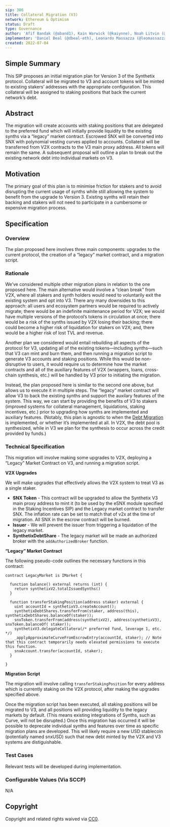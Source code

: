 ```yaml
---
sip: 306
title: Collateral Migration (V3)
network: Ethereum & Optimism
status: Draft
type: Governance
author: 'Afif Bandak (@aband1), Kain Warwick (@kaiynne), Noah Litvin (@noahlitvin)'
implementor: 'Daniel Beal (@dbeal-eth), Leonardo Massazza (@leomassazza), Alejandro Santander (@ajsantander)'
created: 2022-07-04
---
```


<!--You can leave these HTML comments in your merged SIP and delete the visible duplicate text guides, they will not appear and may be helpful to refer to if you edit it again. This is the suggested template for new SIPs. Note that an SIP number will be assigned by an editor. When opening a pull request to submit your SIP, please use an abbreviated title in the filename, `sip-draft_title_abbrev.md`. The title should be 44 characters or less.-->

## Simple Summary

<!--"If you can't explain it simply, you don't understand it well enough." Simply describe the outcome the proposed changes intends to achieve. This should be non-technical and accessible to a casual community member.-->

This SIP proposes an initial migration plan for Version 3 of the Synthetix protocol. Collateral will be migrated to V3 and account tokens will be minted to existing stakers’ addresses with the appropriate configuration. This collateral will be assigned to staking positions that back the current network’s debt.

## Abstract

<!--A short (~200 word) description of the proposed change, the abstract should clearly describe the proposed change. This is what *will* be done if the SIP is implemented, not *why* it should be done or *how* it will be done. If the SIP proposes deploying a new contract, write, "we propose to deploy a new contract that will do x".-->

The migration will create accounts with staking positions that are delegated to the preferred fund which will initially provide liquidity to the existing synths via a “legacy” market contract. Escrowed SNX will be converted into SNX with polynomial vesting curves applied to accounts. Collateral will be transferred from V2X contracts to the V3 main proxy address. All tokens will remain the same. A subsequent proposal will outline a plan to break out the existing network debt into individual markets on V3.

## Motivation

<!--This is the problem statement. This is the *why* of the SIP. It should clearly explain *why* the current state of the protocol is inadequate.  It is critical that you explain *why* the change is needed, if the SIP proposes changing how something is calculated, you must address *why* the current calculation is innaccurate or wrong. This is not the place to describe how the SIP will address the issue!-->

The primary goal of this plan is to minimise friction for stakers and to avoid disrupting the current usage of synths while still allowing the system to benefit from the upgrade to Version 3. Existing synths will retain their backing and stakers will not need to participate in a cumbersome or expensive migration process.

## Specification

<!--The specification should describe the syntax and semantics of any new feature, there are five sections
1. Overview
2. Rationale
3. Technical Specification
4. Test Cases
5. Configurable Values
-->

### Overview

<!--This is a high level overview of *how* the SIP will solve the problem. The overview should clearly describe how the new feature will be implemented.-->

The plan proposed here involves three main components: upgrades to the current protocol, the creation of a “legacy” market contract, and a migration script.

### Rationale

<!--This is where you explain the reasoning behind how you propose to solve the problem. Why did you propose to implement the change in this way, what were the considerations and trade-offs. The rationale fleshes out what motivated the design and why particular design decisions were made. It should describe alternate designs that were considered and related work. The rationale may also provide evidence of consensus within the community, and should discuss important objections or concerns raised during discussion.-->

We’ve considered multiple other migration plans in relation to the one proposed here. The main alternative would involve a “clean break” from V2X, where all stakers and synth holders would need to voluntarily exit the existing system and opt into V3. There any many downsides to this approach: all users and ecosystem partners would be required to actively migrate; there would be an indefinite maintenance period for V2X; we would have multiple versions of the protocol’s tokens in circulation at once; there would be a risk of the synths issued by V2X losing their backing; there could become a higher risk of liquidation for stakers on V2X; and, there would be a higher risk of lost TVL and revenue.

Another plan we considered would entail rebuilding all aspects of the protocol for V3, updating all of the existing tokens—including synths—such that V3 can mint and burn them, and then running a migration script to generate V3 accounts and staking positions. While this would be non-disruptive to users, it would require us to determine how the market contracts and all of the auxiliary features of V2X (wrappers, loans, cross-chain synthesis, etc.) will be handled by V3 prior to initiating the migration.

Instead, the plan proposed here is similar to the second one above, but allows us to execute it in multiple steps. The “legacy” market contract will allow V3 to back the existing synths and support the auxilary features of the system. This way, we can start by providing the benefits of V3 to stakers (improved systems for collateral management, liquidations, staking incentives, etc.) prior to upgrading how synths are implemented and auxiliary features. (Notably, this plan is agnostic to when the [Debt Migration](https://sips.synthetix.io/sips/sip-237/) is implemented, or whether it’s implemented at all. In V2X, the debt pool is synthesized, while in V3 we plan for the synthesis to occur across the credit provided by funds.)

### Technical Specification

<!--The technical specification should outline the public API of the changes proposed. That is, changes to any of the interfaces Synthetix currently exposes or the creations of new ones.-->

This migration will involve making some upgrades to V2X, deploying a “Legacy” Market Contract on V3, and running a migration script.

**V2X Upgrades**

We will make upgrades that effectively allows the V2X system to treat V3 as a single staker.

- **SNX Token** - This contract will be upgraded to allow the Synthetix V3 main proxy address to mint it (to be used by the eSNX module specified in the Staking Incentives SIP) and the Legacy market contract to transfer SNX. The inflation rate can be set to match that of v2x at the time of migration. All SNX in the escrow contract will be burned.
- **Issuer** - We will prevent the issuer from triggering a liquidation of the legacy market.
- **SynthetixDebtShare** - The legacy market will be made an authorized broker with the `addAuthorizedBroker` function.

**“Legacy” Market Contract**

The following pseudo-code outlines the necessary functions in this contract:

```solidity
contract LegacyMarket is IMarket {

  function balance() external returns (int) {
    return synthetixV2.totalIssuedSynths()
  }

  function transferStakingPosition(address staker) external {
    uint accountId = synthetixV3.createAccount();
    synthetixDebtShares.transferFrom(staker, address(this), synthetixDebtShares.balanceOf(staker));
    snxToken.transferFrom(address(synthetixV2), address(synthetixV3), snxToken.balanceOf( staker));
    synthetixV3.delegateCollatera(/* preferred fund, leverage 1, etc. */)
    _applyApproximateCurveFromEscrowEntry(accountId, staker); // Note that this contract temporarily needs elevated permissions to execute this function.
    snxAccount.transfer(accountId, staker);
  }

}
```

**Migration Script**

The migration will involve calling `transferStakingPosition` for every address which is currently staking on the V2X protocol, after making the upgrades specified above.

Once the migration script has been executed, all staking positions will be migrated to V3, and all positions will providing liquidity to the legacy markets by default. (This means existing integrations of Synths, such as Curve, will not be disrupted.) Once this migration has occurred it will be possible to deprecate individual synths and features over time as specific migration plans are developed. This will likely require a new USD stablecoin (potentially named snxUSD) such that new debt minted by the V2X and V3 systems are distiguishable.

### Test Cases

<!--Test cases for an implementation are mandatory for SIPs but can be included with the implementation..-->

Relevant tests will be developed during implementation.

### Configurable Values (Via SCCP)

N/A

## Copyright

Copyright and related rights waived via [CC0](https://creativecommons.org/publicdomain/zero/1.0/).
